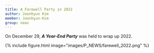 ```yaml
---
title: A Farewell Party in 2022
author: Joonhyun Kim
member: Joonhyun-Kim
group: news
---
```


On December 29, **_A Year-End Party_** was held to wrap up 2022. <i class="fas fa-glass-cheers"></i> 


{%
  include figure.html
  image="images/P_NEWS/farewell_2022.png"
%}




